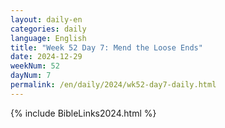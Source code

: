 ```yaml
---
layout: daily-en
categories: daily
language: English
title: "Week 52 Day 7: Mend the Loose Ends"
date: 2024-12-29
weekNum: 52
dayNum: 7
permalink: /en/daily/2024/wk52-day7-daily.html
---
```



{% include BibleLinks2024.html %}

